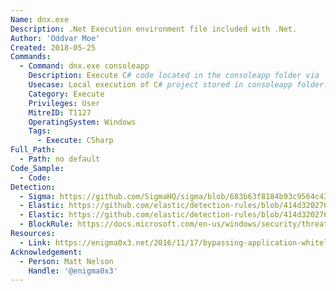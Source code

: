 ```yaml
---
Name: dnx.exe
Description: .Net Execution environment file included with .Net.
Author: 'Oddvar Moe'
Created: 2018-05-25
Commands:
  - Command: dnx.exe consoleapp
    Description: Execute C# code located in the consoleapp folder via 'Program.cs' and 'Project.json' (Note - Requires dependencies)
    Usecase: Local execution of C# project stored in consoleapp folder.
    Category: Execute
    Privileges: User
    MitreID: T1127
    OperatingSystem: Windows
    Tags:
      - Execute: CSharp
Full_Path:
  - Path: no default
Code_Sample:
  - Code:
Detection:
  - Sigma: https://github.com/SigmaHQ/sigma/blob/683b63f8184b93c9564c4310d10c571cbe367e1e/rules/windows/process_creation/proc_creation_win_lolbin_dnx.yml
  - Elastic: https://github.com/elastic/detection-rules/blob/414d32027632a49fb239abb8fbbb55d3fa8dd861/rules/windows/defense_evasion_unusual_process_network_connection.toml
  - Elastic: https://github.com/elastic/detection-rules/blob/414d32027632a49fb239abb8fbbb55d3fa8dd861/rules/windows/defense_evasion_network_connection_from_windows_binary.toml
  - BlockRule: https://docs.microsoft.com/en-us/windows/security/threat-protection/windows-defender-application-control/microsoft-recommended-block-rules
Resources:
  - Link: https://enigma0x3.net/2016/11/17/bypassing-application-whitelisting-by-using-dnx-exe/
Acknowledgement:
  - Person: Matt Nelson
    Handle: '@enigma0x3'
---
```

